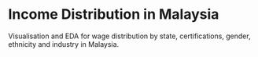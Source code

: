 # Income Distribution in Malaysia
Visualisation and EDA for wage distribution by state, certifications, gender, ethnicity and industry in Malaysia.
